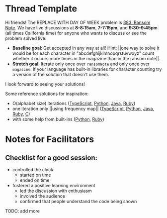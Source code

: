 # Thread Template

Hi friends! The REPLACE WITH DAY OF WEEK problem is [383. Ransom Note](https://leetcode.com/problems/ransom-note/). We have live discussions at **8-8:15am**, **7-7:15pm**, and **9:30-9:45pm** (all times California time) for anyone who wants to discuss or see the problem solved live.

* **Baseline goal**: Get accepted in any way at all! Hint: ||one way to solve it would be for each character in "abcdefghijklmnopqrstuvwxyz" count whether it occurs more times in the magazine than in the ransom note||.
* **Stretch goal**: Iterate only once over `ransomNote` and only once over `magazine`. If your language has built-in libraries for character counting try a version of the solution that doesn't use them.

I look forward to seeing your solutions! 

Some reference solutions for inspiration:
* O(alphabet size) iterations ([TypeScript](https://leetcode.com/problems/ransom-note/submissions/1048453389/), [Python](https://leetcode.com/problems/ransom-note/submissions/1048446556/), [Java](https://leetcode.com/problems/ransom-note/submissions/1048451774/), [Ruby](https://leetcode.com/problems/ransom-note/submissions/1048458944/))
* one iteration only ||using frequency map|| ([TypeScript](https://leetcode.com/problems/ransom-note/submissions/1021115482/), [Python](https://leetcode.com/problems/ransom-note/submissions/1048445154/), [Java](https://leetcode.com/problems/ransom-note/submissions/1048449200/), [Ruby](https://leetcode.com/problems/ransom-note/submissions/1048459505/), [C](https://leetcode.com/problems/ransom-note/submissions/1048456674/))
* with some help from built-ins ([Python](https://leetcode.com/problems/ransom-note/submissions/1048442249/), [Ruby](https://leetcode.com/problems/ransom-note/submissions/1048443409/))

# Notes for Facilitators

## Checklist for a good session:

* controlled the clock
  * started on time
  * ended on time
* fostered a positive learning environment
  * led the discussion with enthusiasm
  * involved the audience
  * confirmed that people understand the code being shown

TODO: add more
